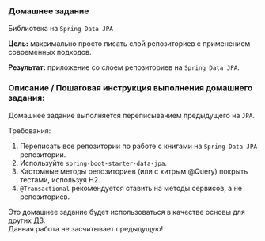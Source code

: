 ### Домашнее задание

Библиотека на `Spring Data JPA`

**Цель:** максимально просто писать слой репозиториев с применением современных подходов.

**Результат:** приложение со слоем репозиториев на `Spring Data JPA`.

### Описание / Пошаговая инструкция выполнения домашнего задания:

Домашнее задание выполняется переписыванием предыдущего на `JPA`.

Требования:

1. Переписать все репозитории по работе с книгами на `Spring Data JPA` репозитории.
2. Используйте `spring-boot-starter-data-jpa`.
3. Кастомные методы репозиториев (или с хитрым @Query) покрыть тестами, используя H2.
4. `@Transactional` рекомендуется ставить на методы сервисов, а не репозиториев.

Это домашнее задание будет использоваться в качестве основы для других ДЗ.\
Данная работа не засчитывает предыдущую!
